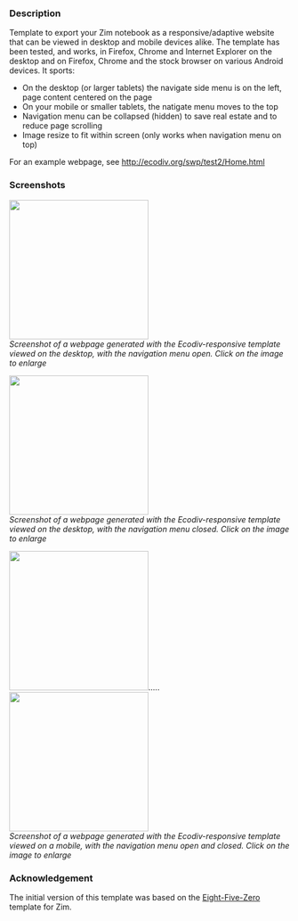 ### Description
Template to export your Zim notebook as a responsive/adaptive website that can be viewed in desktop and mobile devices alike. The template has been tested, and works, in Firefox, Chrome and Internet Explorer on the desktop and on Firefox, Chrome and the stock browser on various Android devices. It sports:

* On the desktop (or larger tablets) the navigate side menu is on the left, page content centered on the page
* On your mobile or smaller tablets, the natigate menu moves to the top
* Navigation menu can be collapsed (hidden) to save real estate and to reduce page scrolling
* Image resize to fit within screen (only works when navigation menu on top)

For an example webpage, see http://ecodiv.org/swp/test2/Home.html

### Screenshots

<a href="http://ecodiv.org/files/8814/1068/4774/screenshot_Ecodiv-responsive_on_Desktop_-_open_menu.png"><img src="http://ecodiv.org/files/8814/1068/4774/screenshot_Ecodiv-responsive_on_Desktop_-_open_menu.png" height=250></a>  
_Screenshot of a webpage generated with the Ecodiv-responsive template viewed on the desktop, with the navigation menu open. Click on the image to enlarge_  

<a href="http://ecodiv.org/files/7614/1068/4770/screenshot_Ecodiv-responsive_on_Desktop_-_closed_menu.png"><img src="http://ecodiv.org/files/7614/1068/4770/screenshot_Ecodiv-responsive_on_Desktop_-_closed_menu.png" height=250></a>  
_Screenshot of a webpage generated with the Ecodiv-responsive template viewed on the desktop, with the navigation menu closed. Click on the image to enlarge_ 


<a href="http://ecodiv.org/files/6214/1068/4779/screenshot_Ecodiv-responsive_on_mobile_-_open_menu.png"><img src="http://ecodiv.org/files/6214/1068/4779/screenshot_Ecodiv-responsive_on_mobile_-_open_menu.png" height=250></a>.....
<a href="http://ecodiv.org/files/3014/1068/4777/screenshot_Ecodiv-responsive_on_mobile_-_closed_menu.png"><img src="http://ecodiv.org/files/3014/1068/4777/screenshot_Ecodiv-responsive_on_mobile_-_closed_menu.png" height=250></a>  
_Screenshot of a webpage generated with the Ecodiv-responsive template viewed on a mobile, with the navigation menu open and closed. Click on the image to enlarge_  

### Acknowledgement
The initial version of this template was based on the [Eight-Five-Zero](https://github.com/jrm4/Eight-Five-Zero) template for Zim.
